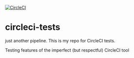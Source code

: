 [![CircleCI](https://circleci.com/gh/nick-uk/circleci-tests.svg?style=svg)](https://circleci.com/gh/nick-uk/circleci-tests)
# circleci-tests
just another pipeline. This is my repo for CircleCI tests.

Testing features of the imperfect (but respectful) CircleCI tool
